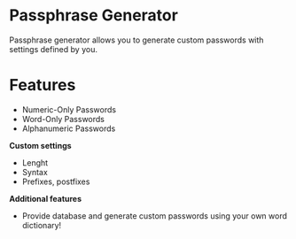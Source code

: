 # Passphrase Generator
Passphrase generator allows you to generate custom passwords with settings defined by you.  
# Features
   - Numeric-Only Passwords 
   - Word-Only Passwords
   - Alphanumeric Passwords  

 **Custom settings**  
   - Lenght  
   - Syntax  
   - Prefixes, postfixes  

 **Additional features**  
   - Provide database and generate custom passwords using your own word dictionary!

